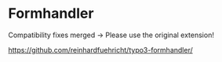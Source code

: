 Formhandler
===========

Compatibility fixes merged → Please use the original extension!

https://github.com/reinhardfuehricht/typo3-formhandler/
